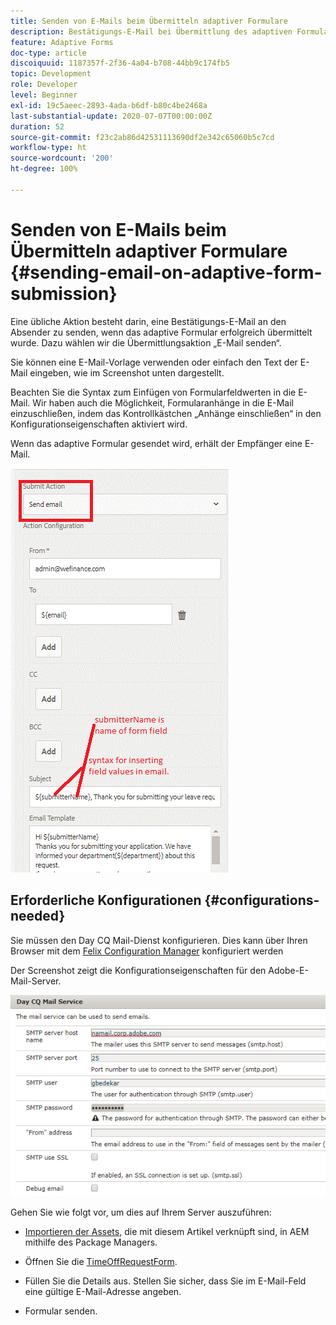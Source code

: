```yaml
---
title: Senden von E-Mails beim Übermitteln adaptiver Formulare
description: Bestätigungs-E-Mail bei Übermittlung des adaptiven Formulars mit der Komponente „E-Mail senden“ senden
feature: Adaptive Forms
doc-type: article
discoiquuid: 1187357f-2f36-4a04-b708-44bb9c174fb5
topic: Development
role: Developer
level: Beginner
exl-id: 19c5aeec-2893-4ada-b6df-b80c4be2468a
last-substantial-update: 2020-07-07T00:00:00Z
duration: 52
source-git-commit: f23c2ab86d42531113690df2e342c65060b5c7cd
workflow-type: ht
source-wordcount: '200'
ht-degree: 100%

---
```


# Senden von E-Mails beim Übermitteln adaptiver Formulare {#sending-email-on-adaptive-form-submission}

Eine übliche Aktion besteht darin, eine Bestätigungs-E-Mail an den Absender zu senden, wenn das adaptive Formular erfolgreich übermittelt wurde. Dazu wählen wir die Übermittlungsaktion „E-Mail senden“.

Sie können eine E-Mail-Vorlage verwenden oder einfach den Text der E-Mail eingeben, wie im Screenshot unten dargestellt.

Beachten Sie die Syntax zum Einfügen von Formularfeldwerten in die E-Mail. Wir haben auch die Möglichkeit, Formularanhänge in die E-Mail einzuschließen, indem das Kontrollkästchen „Anhänge einschließen“ in den Konfigurationseigenschaften aktiviert wird.

Wenn das adaptive Formular gesendet wird, erhält der Empfänger eine E-Mail.

![SendEmail](assets/sendemailaction.gif)

## Erforderliche Konfigurationen {#configurations-needed}

Sie müssen den Day CQ Mail-Dienst konfigurieren. Dies kann über Ihren Browser mit dem [Felix Configuration Manager](http://localhost:4502/system/console/configMgr) konfiguriert werden

Der Screenshot zeigt die Konfigurationseigenschaften für den Adobe-E-Mail-Server.

![mailservice](assets/mailservice.png)

Gehen Sie wie folgt vor, um dies auf Ihrem Server auszuführen:

* [Importieren der Assets](assets/timeoffrequest.zip), die mit diesem Artikel verknüpft sind, in AEM mithilfe des Package Managers.

* Öffnen Sie die [TimeOffRequestForm](http://localhost:4502/content/dam/formsanddocuments/helpx/timeoffrequestform/jcr:content?wcmmode=disabled).

* Füllen Sie die Details aus. Stellen Sie sicher, dass Sie im E-Mail-Feld eine gültige E-Mail-Adresse angeben.

* Formular senden.
